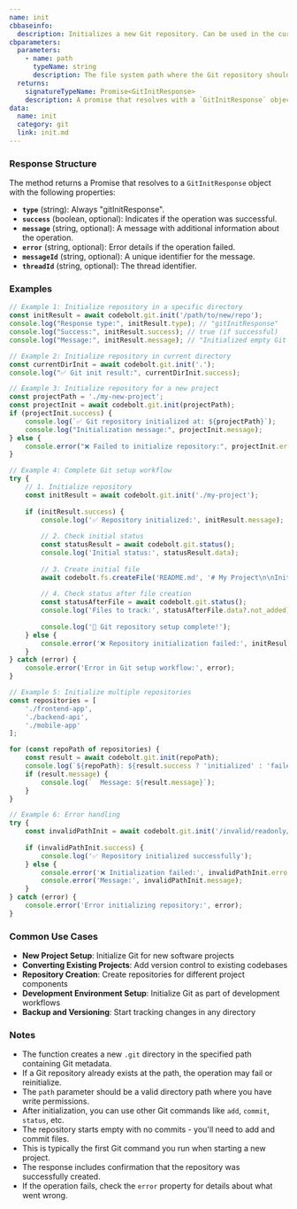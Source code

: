 ```yaml
---
name: init
cbbaseinfo:
  description: Initializes a new Git repository. Can be used in the current directory or at a specified path to create a new Git repository for version control.
cbparameters:
  parameters:
    - name: path
      typeName: string
      description: The file system path where the Git repository should be initialized (e.g., '.', '/path/to/project', './my-project').
  returns:
    signatureTypeName: Promise<GitInitResponse>
    description: A promise that resolves with a `GitInitResponse` object containing the response type and initialization metadata.
data:
  name: init
  category: git
  link: init.md
---
```

<CBBaseInfo/> 
<CBParameters/>

### Response Structure

The method returns a Promise that resolves to a `GitInitResponse` object with the following properties:

- **`type`** (string): Always "gitInitResponse".
- **`success`** (boolean, optional): Indicates if the operation was successful.
- **`message`** (string, optional): A message with additional information about the operation.
- **`error`** (string, optional): Error details if the operation failed.
- **`messageId`** (string, optional): A unique identifier for the message.
- **`threadId`** (string, optional): The thread identifier.

### Examples

```javascript
// Example 1: Initialize repository in a specific directory
const initResult = await codebolt.git.init('/path/to/new/repo');
console.log("Response type:", initResult.type); // "gitInitResponse"
console.log("Success:", initResult.success); // true (if successful)
console.log("Message:", initResult.message); // "Initialized empty Git repository..."

// Example 2: Initialize repository in current directory
const currentDirInit = await codebolt.git.init('.');
console.log("✅ Git init result:", currentDirInit.success);

// Example 3: Initialize repository for a new project
const projectPath = './my-new-project';
const projectInit = await codebolt.git.init(projectPath);
if (projectInit.success) {
    console.log(`✅ Git repository initialized at: ${projectPath}`);
    console.log("Initialization message:", projectInit.message);
} else {
    console.error("❌ Failed to initialize repository:", projectInit.error);
}

// Example 4: Complete Git setup workflow
try {
    // 1. Initialize repository
    const initResult = await codebolt.git.init('./my-project');
    
    if (initResult.success) {
        console.log('✅ Repository initialized:', initResult.message);
        
        // 2. Check initial status
        const statusResult = await codebolt.git.status();
        console.log('Initial status:', statusResult.data);
        
        // 3. Create initial file
        await codebolt.fs.createFile('README.md', '# My Project\n\nInitial project setup.', './my-project');
        
        // 4. Check status after file creation
        const statusAfterFile = await codebolt.git.status();
        console.log('Files to track:', statusAfterFile.data?.not_added);
        
        console.log('🎉 Git repository setup complete!');
    } else {
        console.error('❌ Repository initialization failed:', initResult.error);
    }
} catch (error) {
    console.error('Error in Git setup workflow:', error);
}

// Example 5: Initialize multiple repositories
const repositories = [
    './frontend-app',
    './backend-api', 
    './mobile-app'
];

for (const repoPath of repositories) {
    const result = await codebolt.git.init(repoPath);
    console.log(`${repoPath}: ${result.success ? 'initialized' : 'failed'}`);
    if (result.message) {
        console.log(`  Message: ${result.message}`);
    }
}

// Example 6: Error handling
try {
    const invalidPathInit = await codebolt.git.init('/invalid/readonly/path');
    
    if (invalidPathInit.success) {
        console.log('✅ Repository initialized successfully');
    } else {
        console.error('❌ Initialization failed:', invalidPathInit.error);
        console.error('Message:', invalidPathInit.message);
    }
} catch (error) {
    console.error('Error initializing repository:', error);
}
```

### Common Use Cases

- **New Project Setup**: Initialize Git for new software projects
- **Converting Existing Projects**: Add version control to existing codebases
- **Repository Creation**: Create repositories for different project components
- **Development Environment Setup**: Initialize Git as part of development workflows
- **Backup and Versioning**: Start tracking changes in any directory

### Notes

- The function creates a new `.git` directory in the specified path containing Git metadata.
- If a Git repository already exists at the path, the operation may fail or reinitialize.
- The `path` parameter should be a valid directory path where you have write permissions.
- After initialization, you can use other Git commands like `add`, `commit`, `status`, etc.
- The repository starts empty with no commits - you'll need to add and commit files.
- This is typically the first Git command you run when starting a new project.
- The response includes confirmation that the repository was successfully created.
- If the operation fails, check the `error` property for details about what went wrong.